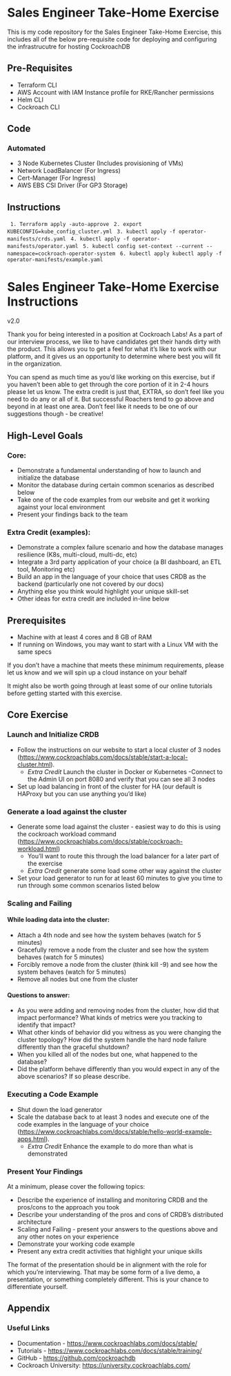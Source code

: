 # Sales Engineer Take-Home Exercise 

This is my code repository for the Sales Engineer Take-Home Exercise, this includes all of the below pre-requisite code for deploying and configuring the infrastrucutre for hosting CockroachDB

## Pre-Requisites

- Terraform CLI
- AWS Account with IAM Instance profile for RKE/Rancher permissions
- Helm CLI
- Cockroach CLI

## Code

### Automated
- 3 Node Kubernetes Cluster (Includes provisioning of VMs)
- Network LoadBalancer (For Ingress)
- Cert-Manager (For Ingress)
- AWS EBS CSI Driver (For GP3 Storage)


## Instructions

``` 1. Terraform apply -auto-approve```
``` 2. export KUBECONFIG=kube_config_cluster.yml```
``` 3. kubectl apply -f operator-manifests/crds.yaml```
``` 4. kubectl apply -f operator-manifests/operator.yaml```
``` 5. kubectl config set-context --current --namespace=cockroach-operator-system```
``` 6. kubectl apply kubectl apply -f operator-manifests/example.yaml```



# Sales Engineer Take-Home Exercise Instructions
v2.0

Thank you for being interested in a position at Cockroach Labs!  As a part of our interview process, we like to have candidates get their hands dirty with the product.  This allows you to get a feel for what it’s like to work with our platform, and it gives us an opportunity to determine where best you will fit in the organization.

You can spend as much time as you’d like working on this exercise, but if you haven’t been able to get through the core portion of it in 2-4 hours please let us know.  The extra credit is just that, EXTRA, so don’t feel like you need to do any or all of it.  But successful Roachers tend to go above and beyond in at least one area. Don’t feel like it needs to be one of our suggestions though - be creative!

## High-Level Goals 

### Core:

- Demonstrate a fundamental understanding of how to launch and initialize the database
- Monitor the database during certain common scenarios as described below
- Take one of the code examples from our website and get it working against your local environment
- Present your findings back to the team

### Extra Credit (examples):

- Demonstrate a complex failure scenario and how the database manages resilience (K8s, multi-cloud, multi-dc, etc)
- Integrate a 3rd party application of your choice (a BI dashboard, an ETL tool, Monitoring etc) 
- Build an app in the language of your choice that uses CRDB as the backend (particularly one not covered by our docs)
- Anything else you think would highlight your unique skill-set
- Other ideas for extra credit are included in-line below

## Prerequisites

- Machine with at least 4 cores and 8 GB of RAM
- If running on Windows, you may want to start with a Linux VM with the same specs

If you don’t have a machine that meets these minimum requirements, please let us know and we will spin up a cloud instance on your behalf

It might also be worth going through at least some of our online tutorials before getting started with this exercise.

## Core Exercise

### Launch and Initialize CRDB

- Follow the instructions on our website to start a local cluster of 3 nodes (https://www.cockroachlabs.com/docs/stable/start-a-local-cluster.html). 
  - *Extra Credit* Launch the cluster in Docker or Kubernetes
-Connect to the Admin UI on port 8080 and verify that you can see all 3 nodes
- Set up load balancing in front of the cluster for HA (our default is HAProxy but you can use anything you’d like)

### Generate a load against the cluster

- Generate some load against the cluster - easiest way to do this is using the cockroach workload command (https://www.cockroachlabs.com/docs/stable/cockroach-workload.html)
  - You’ll want to route this through the load balancer for a later part of the exercise
  - *Extra Credit* generate some load some other way against the cluster
- Set your load generator to run for at least 60 minutes to give you time to run through some common scenarios listed below

### Scaling and Failing

#### While loading data into the cluster:
- Attach a 4th node and see how the system behaves (watch for 5 minutes)
- Gracefully remove a node from the cluster and see how the system behaves (watch for 5 minutes)
- Forcibly remove a node from the cluster (think kill -9) and see how the system behaves (watch for 5 minutes)
- Remove all nodes but one from the cluster

#### Questions to answer:
- As you were adding and removing nodes from the cluster, how did that impact performance?  What kinds of metrics were you tracking to identify that impact?
- What other kinds of behavior did you witness as you were changing the cluster topology?  How did the system handle the hard node failure differently than the graceful shutdown?
- When you killed all of the nodes but one, what happened to the database?
- Did the platform behave differently than you would expect in any of the above scenarios?  If so please describe.

### Executing a Code Example

- Shut down the load generator
- Scale the database back to at least 3 nodes and execute one of the code examples in the language of your choice (https://www.cockroachlabs.com/docs/stable/hello-world-example-apps.html).
  - *Extra Credit* Enhance the example to do more than what is demonstrated

### Present Your Findings

At a minimum, please cover the following topics:
- Describe the experience of installing and monitoring CRDB and the pros/cons to the approach you took
- Describe your understanding of the pros and cons of CRDB’s distributed architecture
- Scaling and Failing - present your answers to the questions above and any other notes on your experience
- Demonstrate your working code example
- Present any extra credit activities that highlight your unique skills

The format of the presentation should be in alignment with the role for which you’re interviewing.  That may be some form of a live demo, a presentation, or something completely different.  This is your chance to differentiate yourself.


## Appendix
### Useful Links

- Documentation - https://www.cockroachlabs.com/docs/stable/
- Tutorials - https://www.cockroachlabs.com/docs/stable/training/
- GitHub - https://github.com/cockroachdb
- Cockroach University: https://university.cockroachlabs.com/
